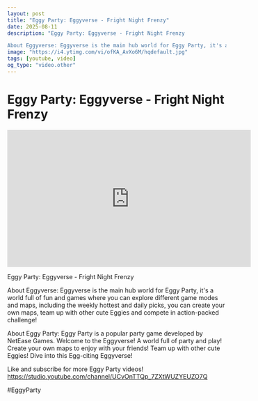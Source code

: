 ```yaml
---
layout: post
title: "Eggy Party: Eggyverse - Fright Night Frenzy"
date: 2025-08-11
description: "Eggy Party: Eggyverse - Fright Night Frenzy

About Eggyverse: Eggyverse is the main hub world for Eggy Party, it's a world full of fun and games where y..."
image: "https://i4.ytimg.com/vi/ofKA_AvXo6M/hqdefault.jpg"
tags: [youtube, video]
og_type: "video.other"
---
```


<script type="application/ld+json">
{
  "@context": "http://schema.org",
  "@type": "VideoObject",
  "name": "Eggy Party: Eggyverse - Fright Night Frenzy",
  "description": "Eggy Party: Eggyverse - Fright Night Frenzy\n\nAbout Eggyverse: Eggyverse is the main hub world for Eggy Party, it's a world full of fun and games where you can explore different game modes and maps, including the weekly hottest and daily picks, you can create your own maps, team up with other cute Eggies and compete in action-packed challenge!\n\nAbout Eggy Party: Eggy Party is a popular party game developed by NetEase Games. Welcome to the Eggyverse! A world full of party and play! Create your own maps to enjoy with your friends! Team up with other cute Eggies! Dive into this Egg-citing Eggyverse!\n\nLike and subscribe for more Eggy Party videos! https://studio.youtube.com/channel/UCvOnTTQp_7ZXtWUZYEUZO7Q \n\n#EggyParty",
  "thumbnailUrl": "https://i4.ytimg.com/vi/ofKA_AvXo6M/hqdefault.jpg",
  "uploadDate": "2025-08-11T00:51:05",
  "embedUrl": "https://www.youtube.com/embed/ofKA_AvXo6M",
  "publisher": {
    "@type": "Person",
    "name": "Celo Zaga"
  },
  "mainEntityOfPage": {
    "@type": "WebPage",
    "@id": "https://celozaga.github.io/2025/08/11/eggy-party:-eggyverse---fright-night-frenzy-ofKA_AvXo6M.html"
  },
  "duration": "PT0M0S"
}
</script>

<script type="application/ld+json">
{
  "@context": "http://schema.org",
  "@type": "BlogPosting",
  "headline": "Eggy Party: Eggyverse - Fright Night Frenzy",
  "image": "https://i4.ytimg.com/vi/ofKA_AvXo6M/hqdefault.jpg",
  "publisher": {
    "@type": "Person",
    "name": "Celo Zaga"
  },
  "url": "https://celozaga.github.io/2025/08/11/eggy-party:-eggyverse---fright-night-frenzy-ofKA_AvXo6M.html",
  "datePublished": "2025-08-11T00:51:05",
  "dateCreated": "2025-08-11T00:51:05",
  "dateModified": "2025-08-11T00:51:05",
  "description": "Eggy Party: Eggyverse - Fright Night Frenzy\n\nAbout Eggyverse: Eggyverse is the main hub world for Eggy Party, it's a world full of fun and games where y...",
  "author": {
    "@type": "Person",
    "name": "Celo Zaga"
  },
  "mainEntityOfPage": {
    "@type": "WebPage",
    "@id": "https://celozaga.github.io/2025/08/11/eggy-party:-eggyverse---fright-night-frenzy-ofKA_AvXo6M.html"
  }
}
</script>

<h1 class="youtube-post-title">Eggy Party: Eggyverse - Fright Night Frenzy</h1>

<iframe width="560" height="315" src="https://www.youtube.com/embed/ofKA_AvXo6M" class="youtube-post-embed" frameborder="0" allowfullscreen></iframe>

<p class="youtube-post-description">Eggy Party: Eggyverse - Fright Night Frenzy

About Eggyverse: Eggyverse is the main hub world for Eggy Party, it's a world full of fun and games where you can explore different game modes and maps, including the weekly hottest and daily picks, you can create your own maps, team up with other cute Eggies and compete in action-packed challenge!

About Eggy Party: Eggy Party is a popular party game developed by NetEase Games. Welcome to the Eggyverse! A world full of party and play! Create your own maps to enjoy with your friends! Team up with other cute Eggies! Dive into this Egg-citing Eggyverse!

Like and subscribe for more Eggy Party videos! https://studio.youtube.com/channel/UCvOnTTQp_7ZXtWUZYEUZO7Q 

#EggyParty</p>
